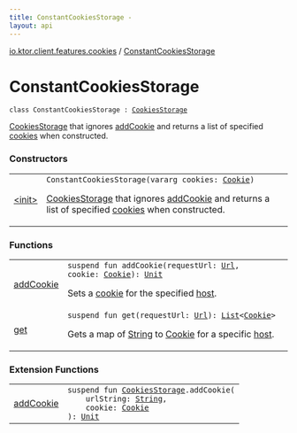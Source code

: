 ```yaml
---
title: ConstantCookiesStorage - 
layout: api
---
```


<div class='api-docs-breadcrumbs'><a href="../index.html">io.ktor.client.features.cookies</a> / <a href="./index.html">ConstantCookiesStorage</a></div>

# ConstantCookiesStorage

<div class="signature"><code><span class="keyword">class </span><span class="identifier">ConstantCookiesStorage</span>&nbsp;<span class="symbol">:</span>&nbsp;<a href="../-cookies-storage/index.html"><span class="identifier">CookiesStorage</span></a></code></div>

<a href="../-cookies-storage/index.html">CookiesStorage</a> that ignores <a href="add-cookie.html">addCookie</a> and returns a list of specified <a href="../cookies.html">cookies</a> when constructed.

### Constructors

<table class="api-docs-table">
<tbody>
<tr>
<td markdown="1">

<a href="-init-.html">&lt;init&gt;</a>


</td>
<td markdown="1">
<div class="signature"><code><span class="identifier">ConstantCookiesStorage</span><span class="symbol">(</span><span class="keyword">vararg</span> <span class="parameterName" id="io.ktor.client.features.cookies.ConstantCookiesStorage$<init>(kotlin.Array((io.ktor.http.Cookie)))/cookies">cookies</span><span class="symbol">:</span>&nbsp;<a href="../../io.ktor.http/-cookie/index.html"><span class="identifier">Cookie</span></a><span class="symbol">)</span></code></div>

<a href="../-cookies-storage/index.html">CookiesStorage</a> that ignores <a href="add-cookie.html">addCookie</a> and returns a list of specified <a href="-init-.html#io.ktor.client.features.cookies.ConstantCookiesStorage$<init>(kotlin.Array((io.ktor.http.Cookie)))/cookies">cookies</a> when constructed.


</td>
</tr>
</tbody>
</table>

### Functions

<table class="api-docs-table">
<tbody>
<tr>
<td markdown="1">

<a href="add-cookie.html">addCookie</a>


</td>
<td markdown="1">
<div class="signature"><code><span class="keyword">suspend</span> <span class="keyword">fun </span><span class="identifier">addCookie</span><span class="symbol">(</span><span class="parameterName" id="io.ktor.client.features.cookies.ConstantCookiesStorage$addCookie(io.ktor.http.Url, io.ktor.http.Cookie)/requestUrl">requestUrl</span><span class="symbol">:</span>&nbsp;<a href="../../io.ktor.http/-url/index.html"><span class="identifier">Url</span></a><span class="symbol">, </span><span class="parameterName" id="io.ktor.client.features.cookies.ConstantCookiesStorage$addCookie(io.ktor.http.Url, io.ktor.http.Cookie)/cookie">cookie</span><span class="symbol">:</span>&nbsp;<a href="../../io.ktor.http/-cookie/index.html"><span class="identifier">Cookie</span></a><span class="symbol">)</span><span class="symbol">: </span><a href="https://kotlinlang.org/api/latest/jvm/stdlib/kotlin/-unit/index.html"><span class="identifier">Unit</span></a></code></div>

Sets a <a href="add-cookie.html#io.ktor.client.features.cookies.ConstantCookiesStorage$addCookie(io.ktor.http.Url, io.ktor.http.Cookie)/cookie">cookie</a> for the specified <a href="#">host</a>.


</td>
</tr>
<tr>
<td markdown="1">

<a href="get.html">get</a>


</td>
<td markdown="1">
<div class="signature"><code><span class="keyword">suspend</span> <span class="keyword">fun </span><span class="identifier">get</span><span class="symbol">(</span><span class="parameterName" id="io.ktor.client.features.cookies.ConstantCookiesStorage$get(io.ktor.http.Url)/requestUrl">requestUrl</span><span class="symbol">:</span>&nbsp;<a href="../../io.ktor.http/-url/index.html"><span class="identifier">Url</span></a><span class="symbol">)</span><span class="symbol">: </span><a href="https://kotlinlang.org/api/latest/jvm/stdlib/kotlin.collections/-list/index.html"><span class="identifier">List</span></a><span class="symbol">&lt;</span><a href="../../io.ktor.http/-cookie/index.html"><span class="identifier">Cookie</span></a><span class="symbol">&gt;</span></code></div>

Gets a map of <a href="https://kotlinlang.org/api/latest/jvm/stdlib/kotlin/-string/index.html">String</a> to <a href="../../io.ktor.http/-cookie/index.html">Cookie</a> for a specific <a href="#">host</a>.


</td>
</tr>
</tbody>
</table>

### Extension Functions

<table class="api-docs-table">
<tbody>
<tr>
<td markdown="1">

<a href="../add-cookie.html">addCookie</a>


</td>
<td markdown="1">
<div class="signature"><code><span class="keyword">suspend</span> <span class="keyword">fun </span><a href="../-cookies-storage/index.html"><span class="identifier">CookiesStorage</span></a><span class="symbol">.</span><span class="identifier">addCookie</span><span class="symbol">(</span><br/>&nbsp;&nbsp;&nbsp;&nbsp;<span class="parameterName" id="io.ktor.client.features.cookies$addCookie(io.ktor.client.features.cookies.CookiesStorage, kotlin.String, io.ktor.http.Cookie)/urlString">urlString</span><span class="symbol">:</span>&nbsp;<a href="https://kotlinlang.org/api/latest/jvm/stdlib/kotlin/-string/index.html"><span class="identifier">String</span></a><span class="symbol">, </span><br/>&nbsp;&nbsp;&nbsp;&nbsp;<span class="parameterName" id="io.ktor.client.features.cookies$addCookie(io.ktor.client.features.cookies.CookiesStorage, kotlin.String, io.ktor.http.Cookie)/cookie">cookie</span><span class="symbol">:</span>&nbsp;<a href="../../io.ktor.http/-cookie/index.html"><span class="identifier">Cookie</span></a><br/><span class="symbol">)</span><span class="symbol">: </span><a href="https://kotlinlang.org/api/latest/jvm/stdlib/kotlin/-unit/index.html"><span class="identifier">Unit</span></a></code></div>

</td>
</tr>
</tbody>
</table>

